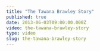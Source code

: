 ```yaml
---
title: "The Tawana Brawley Story"
published: true
date: 2013-06-03T09:00:00.000Z
video: the-tawana-brawley-story
type: video
slug: the-tawana-brawley-story
---
```

